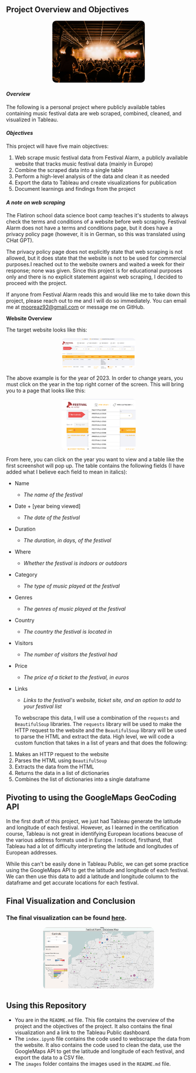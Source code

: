 ## Project Overview and Objectives

<div style="text-align:center">
    <img src="images/festival.jpg" style="width: 50%; border-radius: 10px;"/>
</div>

#### *Overview*

The following is a personal project where publicly available tables containing music festival data are web scraped, combined, cleaned, and visualized in Tableau.

#### *Objectives*

This project will have five main objectives:

1. Web scrape music festival data from Festival Alarm, a publicly available website that tracks music festival data (mainly in Europe)
2. Combine the scraped data into a single table
3. Perform a high-level analysis of the data and clean it as needed
4. Export the data to Tableau and create visualizations for publication
5. Document learnings and findings from the project

#### *A note on web scraping*

The Flatiron school data science boot camp teaches it's students to always check the terms and conditions of a website before web scraping. Festival Alarm does not have a terms and conditions page, but it does have a privacy policy page (however, it is in German, so this was translated using CHat GPT).

The privacy policy page does not explicitly state that web scraping is not allowed, but it does state that the website is not to be used for commercial purposes.I reached out to the website owners and waited a week for their response; none was given. Since this project is for educational purposes only and there is no explicit statement against web scraping, I decided to proceed with the project.

If anyone from Festival Alarm reads this and would like me to take down this project, please reach out to me and I will do so immediately. You can email me at mooreaz92@gmail.com or message me on GitHub.

**Website Overview**

The target website looks like this:

<div style="text-align: center;">
  <img src="images/website_screen_1.png" alt="Website Screen 1" width="40%" style="border-radius: 10px;">
</div>

The above example is for the year of 2023. In order to change years, you must click on the year in the top right corner of the screen. This will bring you to a page that looks like this:

<div style="text-align: center;">
  <img src="images/website_screen_2.png" alt="Website Screen 2" width="40%" style="border-radius: 10px;">
</div>

From here, you can click on the year you want to view and a table like the first screenshot will pop up. The table contains the following fields (I have added what I believe each field to mean in italics):

- Name 
  - *The name of the festival*
- Date + [year being viewed] 
  - *The date of the festival*
- Duration 
  - *The duration, in days, of the festival*
- Where 
  - *Whether the festival is indoors or outdoors*
- Category 
  - *The type of music played at the festival*
- Genres 
  - *The genres of music played at the festival*
- Country 
  - *The country the festival is located in*
- Visitors 
  - *The number of visitors the festival had*
- Price 
  - *The price of a ticket to the festival, in euros*
- Links 
  - *Links to the festival's website, ticket site, and an option to add to your festival list*

  To webscrape this data, I will use a combination of the `requests` and `BeautifulSoup` libraries. The `requests` library will be used to make the HTTP request to the website and the `BeautifulSoup` library will be used to parse the HTML and extract the data. High level, we will code a custom function that takes in a list of years and that does the following:

1. Makes an HTTP request to the website
2. Parses the HTML using `BeautifulSoup`
3. Extracts the data from the HTML
4. Returns the data in a list of dictionaries
5. Combines the list of dictionaries into a single dataframe

## Pivoting to using the GoogleMaps GeoCoding API

In the first draft of this project, we just had Tableau generate the latitude and longitude of each festival. However, as I learned in the certification course, Tableau is not great in identifying European locations beacuse of the various address formats used in Europe. I noticed, firsthand, that Tableau had a lot of difficulty interpreting the latitude and longitudes of European addresses. 

While this can't be easily done in Tableau Public, we can get some practice using the GoogleMaps API to get the latitude and longitude of each festival. We can then use this data to add a latitude and longitude column to the dataframe and get accurate locations for each festival.

## Final Visualization and Conclusion

### The final visualization can be found [here](https://public.tableau.com/app/profile/ryan.moore6603/viz/FestivalAlarmDatabaseVisualization/FestivalAlarmDashboard).

<div style="text-align: center;">
  <img src="images/festival_map.png" alt="Website Screen 2" width="60%" style="border-radius: 10px;">
</div>

## Using this Repository

- You are in the `README.md` file. This file contains the overview of the project and the objectives of the project. It also contains the final visualization and a link to the Tableau Public dashboard.
- The `index.ipynb` file contains the code used to webscrape the data from the website. It also contains the code used to clean the data, use the GoogleMaps API to get the latitude and longitude of each festival, and export the data to a CSV file.
- The `images` folder contains the images used in the `README.md` file.
